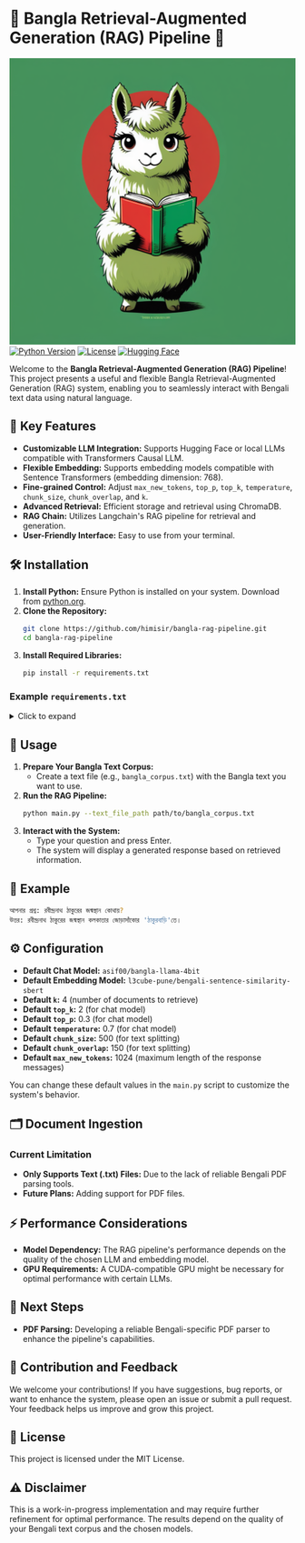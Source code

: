 # 🌟 Bangla Retrieval-Augmented Generation (RAG) Pipeline 🌟

![Banner](src/images/banner.png)
[![Python Version](https://img.shields.io/badge/python-3.6%2B-blue)](https://www.python.org/downloads/)
[![License](https://img.shields.io/badge/license-MIT-green)](https://opensource.org/licenses/MIT)
[![Hugging Face](https://img.shields.io/badge/Hugging%20Face-Transformers-orange)](https://huggingface.co/transformers/)


Welcome to the **Bangla Retrieval-Augmented Generation (RAG) Pipeline**! This project presents a useful and flexible Bangla Retrieval-Augmented Generation (RAG) system, enabling you to seamlessly interact with Bengali text data using natural language.

## 🌟 Key Features

- **Customizable LLM Integration:** Supports Hugging Face or local LLMs compatible with Transformers Causal LLM.
- **Flexible Embedding:** Supports embedding models compatible with Sentence Transformers (embedding dimension: 768).
- **Fine-grained Control:** Adjust `max_new_tokens`, `top_p`, `top_k`, `temperature`, `chunk_size`, `chunk_overlap`, and `k`.
- **Advanced Retrieval:** Efficient storage and retrieval using ChromaDB.
- **RAG Chain:** Utilizes Langchain's RAG pipeline for retrieval and generation.
- **User-Friendly Interface:** Easy to use from your terminal.

## 🛠️ Installation

1. **Install Python:** Ensure Python is installed on your system. Download from [python.org](https://www.python.org/).
2. **Clone the Repository:**
    ```bash
    git clone https://github.com/himisir/bangla-rag-pipeline.git
    cd bangla-rag-pipeline
    ```
3. **Install Required Libraries:**
    ```bash
    pip install -r requirements.txt
    ```

### Example `requirements.txt`

<details>
<summary>Click to expand</summary>

```txt
transformers
bitsandbytes 
peft 
accelerate 
chromadb
langchain 
langchain-community
sentence_transformers
argparse
```
</details>

## 🚀 Usage

1. **Prepare Your Bangla Text Corpus:**
   - Create a text file (e.g., `bangla_corpus.txt`) with the Bangla text you want to use.
2. **Run the RAG Pipeline:**
    ```bash
    python main.py --text_file_path path/to/bangla_corpus.txt
    ```
3. **Interact with the System:**
   - Type your question and press Enter.
   - The system will display a generated response based on retrieved information.

## 📖 Example

```bash
আপনার প্রশ্ন: রবীন্দ্রনাথ ঠাকুরের জন্মস্থান কোথায়?
উত্তর: রবীন্দ্রনাথ ঠাকুরের জন্মস্থান কলকাতার জোড়াসাঁকোর 'ঠাকুরবাড়ি'তে।
```

## ⚙️ Configuration

- **Default Chat Model:** `asif00/bangla-llama-4bit`
- **Default Embedding Model:** `l3cube-pune/bengali-sentence-similarity-sbert`
- **Default `k`:** 4 (number of documents to retrieve)
- **Default `top_k`:** 2 (for chat model)
- **Default `top_p`:** 0.3 (for chat model)
- **Default `temperature`:** 0.7 (for chat model)
- **Default `chunk_size`:** 500 (for text splitting)
- **Default `chunk_overlap`:** 150 (for text splitting)
- **Default `max_new_tokens`:** 1024 (maximum length of the response messages)

You can change these default values in the `main.py` script to customize the system's behavior.

## 🗂️ Document Ingestion

### Current Limitation
- **Only Supports Text (.txt) Files:** Due to the lack of reliable Bengali PDF parsing tools.
- **Future Plans:** Adding support for PDF files.

## ⚡ Performance Considerations

- **Model Dependency:** The RAG pipeline's performance depends on the quality of the chosen LLM and embedding model.
- **GPU Requirements:** A CUDA-compatible GPU might be necessary for optimal performance with certain LLMs.

## 🚧 Next Steps

- **PDF Parsing:** Developing a reliable Bengali-specific PDF parser to enhance the pipeline's capabilities.

## 🤝 Contribution and Feedback

We welcome your contributions! If you have suggestions, bug reports, or want to enhance the system, please open an issue or submit a pull request. Your feedback helps us improve and grow this project.


## 📜 License

This project is licensed under the MIT License.

## ⚠️ Disclaimer

This is a work-in-progress implementation and may require further refinement for optimal performance. The results depend on the quality of your Bengali text corpus and the chosen models.
